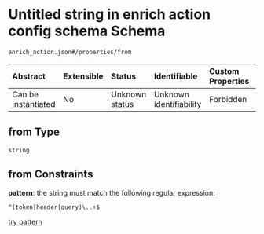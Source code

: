 # Untitled string in enrich action config schema Schema

```txt
enrich_action.json#/properties/from
```



| Abstract            | Extensible | Status         | Identifiable            | Custom Properties | Additional Properties | Access Restrictions | Defined In                                                                |
| :------------------ | :--------- | :------------- | :---------------------- | :---------------- | :-------------------- | :------------------ | :------------------------------------------------------------------------ |
| Can be instantiated | No         | Unknown status | Unknown identifiability | Forbidden         | Allowed               | none                | [enrich\_action.json\*](../out/enrich_action.json "open original schema") |

## from Type

`string`

## from Constraints

**pattern**: the string must match the following regular expression:&#x20;

```regexp
^(token|header|query)\..+$
```

[try pattern](https://regexr.com/?expression=%5E\(token%7Cheader%7Cquery\)%5C..%2B%24 "try regular expression with regexr.com")
